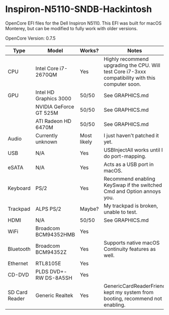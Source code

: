 # Inspiron-N5110-SNDB-Hackintosh

OpenCore EFI files for the Dell Inspiron N5110. This EFI was built for macOS Monterey, but can be modified to fully work with older versions.

OpenCore Version: 0.7.5

| Type | Model | Works? | Notes |
| --- | --- | --- | --- |
| CPU | Intel Core i7-2670QM | Yes | Highly recommend upgrading the CPU. Will test Core i7-3xxx compatibility with this computer soon. |
| GPU | Intel HD Graphics 3000 | 50/50 | See GRAPHICS.md |
| | NVIDIA GeForce GT 525M | 50/50 | See GRAPHICS.md |
| | ATI Radeon HD 6470M | 50/50 | See GRAPHICS.md |
| Audio | Currently unknown | Most likely | I just haven't patched it yet. |
| USB | N/A | Yes | USBInjectAll works until I do port-mapping. |
| eSATA | N/A | Yes | Acts as a USB port in macOS. |
| Keyboard | PS/2 | Yes | Recommend enabling KeySwap if the switched Cmd and Option annoys you. |
| Trackpad | ALPS PS/2 | Maybe? | My trackpad is broken, unable to test. |
| HDMI | N/A | 50/50 | See GRAPHICS.md |
| WiFi | Broadcom BCM94352HMB | Yes | |
| Bluetooth | Broadcom BCM94352Z | Yes | Supports native macOS Continuity features as well. |
| Ethernet | RTL8105E | Yes | |
| CD-DVD | PLDS DVD+-RW DS-8A5SH | Yes | |
| SD Card Reader | Generic Realtek | Yes | GenericCardReaderFriend kept my system from booting, recommend not enabling. |
